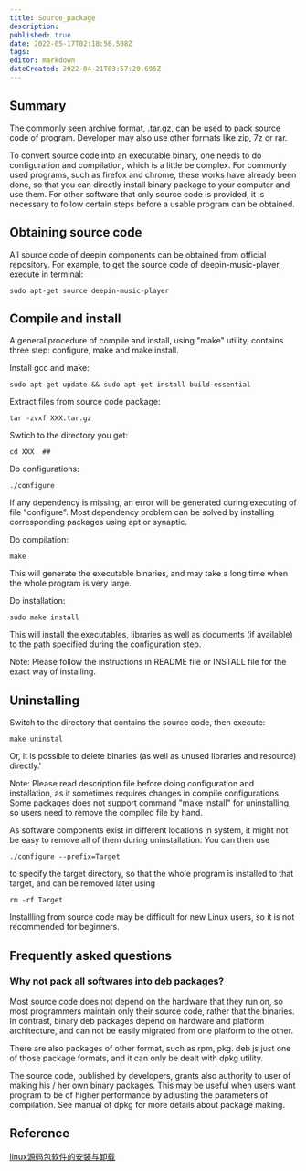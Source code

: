 ```yaml
---
title: Source_package
description: 
published: true
date: 2022-05-17T02:18:56.508Z
tags: 
editor: markdown
dateCreated: 2022-04-21T03:57:20.695Z
---
```


## Summary

The commonly seen archive format, .tar.gz, can be used to pack source code of program. Developer may also use other formats like zip, 7z or rar.

To convert source code into an executable binary, one needs to do configuration and compilation, which is a little be complex. For commonly used programs, such as firefox and chrome, these works have already been done, so that you can directly install binary package to your computer and use them. For other software that only source code is provided, it is necessary to follow certain steps before a usable program can be obtained.

## Obtaining source code

All source code of deepin components can be obtained from official repository. For example, to get the source code of deepin-music-player, execute in terminal:

    sudo apt-get source deepin-music-player 

## Compile and install

A general procedure of compile and install, using "make" utility, contains three step: configure, make and make install.

Install gcc and make:

    sudo apt-get update && sudo apt-get install build-essential

Extract files from source code package:

    tar -zvxf XXX.tar.gz 

Swtich to the directory you get:

    cd XXX  ## 

Do configurations:

    ./configure

If any dependency is missing, an error will be generated during executing of file "configure". Most dependency problem can be solved by installing corresponding packages using apt or synaptic.

Do compilation:

    make

This will generate the executable binaries, and may take a long time when the whole program is very large.

Do installation:

    sudo make install

This will install the executables, libraries as well as documents (if available) to the path specified during the configuration step.

Note: Please follow the instructions in README file or INSTALL file for the exact way of installing.

## Uninstalling

Switch to the directory that contains the source code, then execute:

    make uninstal

Or, it is possible to delete binaries (as well as unused libraries and resource) directly.'

Note: Please read description file before doing configuration and installation, as it sometimes requires changes in compile configurations. Some packages does not support command "make install" for uninstalling, so users need to remove the compiled file by hand.

As software components exist in different locations in system, it might not be easy to remove all of them during uninstallation. You can then use

    ./configure --prefix=Target

to specify the target directory, so that the whole program is installed to that target, and can be removed later using

    rm -rf Target

Installling from source code may be difficult for new Linux users, so it is not recommended for beginners.

## Frequently asked questions

### Why not pack all softwares into deb packages?

Most source code  does not depend on the hardware that they run on, so most programmers maintain only their source code, rather that the binaries. In contrast, binary deb packages depend on hardware and platform architecture, and can not be easily migrated from one platform to the other.

There are also packages of other format, such as rpm, pkg. deb js just one of those package formats, and it can only be dealt with dpkg utility.

The source code, published by developers, grants also authority to user of making his / her own binary packages. This may be useful when users want program to be of higher performance by adjusting the parameters of compilation. See manual of dpkg for more details about package making.

## Reference

[linux源码包软件的安装与卸载](http://blog.csdn.net/samxx8/article/details/7570542)
